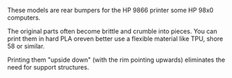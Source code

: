 These models are rear bumpers for the HP 9866 printer some HP 98x0 computers.

The original parts often become brittle and crumble into pieces.
You can print them in hard PLA oreven better use a flexible material like TPU, shore 58 or similar.

Printing them "upside down" (with the rim pointing upwards) eliminates the need for support structures.

